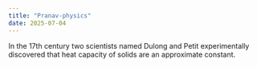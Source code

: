 ```yaml
---
title: "Pranav-physics"
date: 2025-07-04
---
```

In the 17th century two scientists named Dulong and Petit experimentally discovered that heat capacity of solids are an approximate constant.

